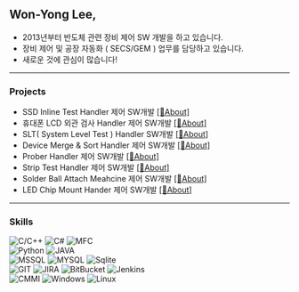 ## Won-Yong Lee,
* 2013년부터 반도체 관련 장비 제어 SW 개발을 하고 있습니다.
* 장비 제어 및 공장 자동화 ( SECS/GEM ) 업무를 담당하고 있습니다.
* 새로운 것에 관심이 많습니다!

---

### Projects  
- SSD Inline Test Handler 제어 SW개발 [[🔗About]](https://github.com/japgo/japgo/blob/master/ssdinline.md)  
- 휴대폰 LCD 외관 검사 Handler 제어 SW개발 [[🔗About]](https://github.com/japgo/japgo/blob/master/lcdtest.md)
- SLT( System Level Test ) Handler SW개발 [[🔗About]](https://github.com/japgo/japgo/blob/master/slt.md)  
- Device Merge & Sort Handler 제어 SW개발 [[🔗About]](https://github.com/japgo/japgo/blob/master/ms100.md)  
- Prober Handler 제어 SW개발 [[🔗About]]()  
- Strip Test Handler 제어 SW개발 [[🔗About]]()
- Solder Ball Attach Meahcine 제어 SW개발 [[🔗About]]()  
- LED Chip Mount Hander 제어 SW개발 [[🔗About]]()  

---

### Skills  
![C/C++](https://img.shields.io/badge/C++-brown.svg?style=flat&logo=cplusplus&logoColor=white)
![C#](https://img.shields.io/badge/CSharp-brown.svg?style=flat&logo=csharp&logoColor=white)
![MFC](https://img.shields.io/badge/MFC-darkgreen.svg?style=flat&logo=mfc&logoColor=white)  
![Python](https://img.shields.io/badge/Python-orange.svg?style=flat&logo=python&logoColor=white)
![JAVA](https://img.shields.io/badge/Java-orange.svg?style=flat&logo=openjdk&logoColor=white)  
![MSSQL](https://img.shields.io/badge/MSSQL-blue.svg?style=flat&logo=mssql&logoColor=white)
![MYSQL](https://img.shields.io/badge/MYSQL-blue.svg?style=flat&logo=mysql&logoColor=white)
![Sqlite](https://img.shields.io/badge/Sqlite-blue.svg?style=flat&logo=sqlite&logoColor=white)  
![GIT](https://img.shields.io/badge/GIT-red.svg?style=flat&logo=GIT&logoColor=white)
![JIRA](https://img.shields.io/badge/JIRA-red.svg?style=flat&logo=jira&logoColor=white)
![BitBucket](https://img.shields.io/badge/BitBucket-red.svg?style=flat&logo=BitBucket&logoColor=white)
![Jenkins](https://img.shields.io/badge/Jenkins-red.svg?style=flat&logo=Jenkins&logoColor=white)  
![CMMI](https://img.shields.io/badge/CMMI-1234.svg?style=flat&logo=CMMI&logoColor=white)
![Windows](https://img.shields.io/badge/Windows-1234.svg?style=flat&logo=windows&logoColor=white)
![Linux](https://img.shields.io/badge/Linux-1234.svg?style=flat&logo=linux&logoColor=white)

